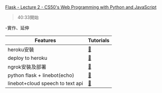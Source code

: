 [Flask - Lecture 2 - CS50's Web Programming with Python and JavaScript](https://www.youtube.com/watch?v=j5wysXqaIV8)
>40:33開始

-實作、延伸

| Features          | Tutorials               |
| ----------------- |:----------------------- |
| heroku安裝       | [:link:](https://github.com/tzuying0312/Learning-Code/blob/master/python%20flask/heroku%E5%AE%89%E8%A3%9D.md)   |
| deploy to heroku | [:link:](https://github.com/tzuying0312/Learning-Code/blob/master/python%20flask/deploy%20to%20heroku.md)     |
| ngrok安裝及部署   | [:link:](https://github.com/tzuying0312/Learning-Code/blob/master/python%20flask/ngrok.md)    |
| python flask + linebot(echo)   | [:link:](https://github.com/tzuying0312/Learning-Code/blob/master/python%20flask/linebot(echo).md)    | 
| linebot+cloud speech to text api   | [:link:](https://github.com/tzuying0312/Learning-Code/blob/master/python%20flask/linebot%2Bcloud%20speech%20to%20text%20api.md)|
